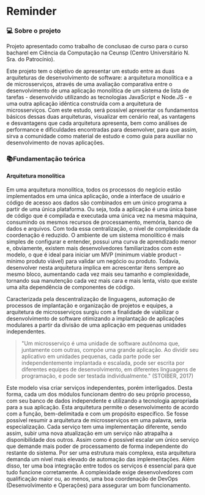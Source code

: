 # Reminder

### 💻 Sobre o projeto

Projeto apresentado como trabalho de conclusao de curso para o curso bacharel em Ciência da Computação na Ceunsp (Centro Universitário N. Sra. do Patrocínio).

Este projeto tem o objetivo de apresentar um estudo entre as duas arquiteturas de desenvolvimento de software: a arquitetura monolítica e a de microsserviços, através de uma avaliação comparativa entre o desenvolvimento de uma aplicação monolítica de um sistema de lista de tarefas - desenvolvido utilizando as tecnologias JavaScript e Node.JS - e uma outra aplicação idêntica construída com a arquitetura de microsserviços. Com este estudo, será possível apresentar os fundamentos básicos dessas duas arquiteturas, visualizar em cenário real, as vantagens e desvantagens que cada arquitetura apresenta, bem como análises de performance e dificuldades encontradas para desenvolver, para que assim, sirva a comunidade como material de estudo e como guia para auxiliar no desenvolvimento de novas aplicações. 

### 📚Fundamentação teórica

#### Arquitetura monolítica

Em uma arquitetura monolítica, todos os processos do negócio estão implementados em uma única aplicação, onde a interface de usuário e código de acesso aos dados são combinados em um único programa a partir de uma única plataforma. Ou seja, toda a aplicação é uma única base de código que é compilada e executada uma única vez na mesma máquina, consumindo os mesmos recursos de processamento, memória, banco de dados e arquivos. Com toda essa centralização, o nível de complexidade da coordenação é reduzido. O ambiente de um sistema monolítico é mais simples de configurar e entender, possui uma curva de aprendizado menor e, obviamente, existem mais desenvolvedores familiarizados com este modelo, o que é ideal para iniciar um MVP (minimum viable product - mínimo produto viável) para validar um negócio ou produto. Todavia, desenvolver nesta arquitetura implica em acrescentar itens sempre ao mesmo bloco, aumentando cada vez mais seu tamanho e complexidade, tornando sua manutenção cada vez mais cara e mais lenta, visto que existe uma alta dependência de componentes de código.

Caracterizada pela descentralização de linguagens, automação de processos de implantação e organização de projetos e equipes, a arquitetura de microsserviços surgiu com a finalidade de viabilizar o desenvolvimento de software otimizando a implantação de aplicações modulares a partir da divisão de uma aplicação em pequenas unidades independentes.

> "Um microsserviço é uma unidade de software autônoma que, juntamente com outras, compõe uma grande aplicação. Ao dividir seu aplicativo em unidades pequenas, cada parte pode ser independentemente implantada e escalada, pode ser escrita por diferentes equipes de desenvolvimento, em diferentes linguagens de programação, e pode ser testada individualmente." (STOIBER, 2017)

Este modelo visa criar serviços independentes, porém interligados. Desta forma, cada um dos módulos funcionam dentro do seu próprio processo, com seu banco de dados independente e utilizando a tecnologia apropriada para a sua aplicação. Esta arquitetura permite o desenvolvimento de acordo com a função, bem-delimitada e com um propósito específico. Se fosse possível resumir a arquitetura de microsserviços em uma palavra, seria especialização. Cada serviço tem uma implementação diferente, sendo assim, subir uma nova atualização em um serviço não atrapalha a disponibilidade dos outros. Assim como é possível escalar um único serviço que demande mais poder de processamento de forma independente do restante do sistema. Por ser uma estrutura mais complexa, esta arquitetura demanda um nível mais elevado de automação das implementações. Além disso, ter uma boa integração entre todos os serviços é essencial para que tudo funcione corretamente. A complexidade exige desenvolvedores com qualificação maior ou, ao menos, uma boa coordenação de DevOps (Desenvolvimento e Operações) para assegurar um bom funcionamento.
